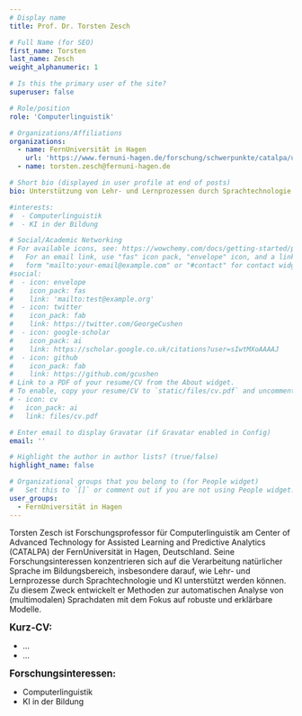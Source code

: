 ```yaml
---
# Display name
title: Prof. Dr. Torsten Zesch

# Full Name (for SEO)
first_name: Torsten
last_name: Zesch
weight_alphanumeric: 1

# Is this the primary user of the site?
superuser: false

# Role/position
role: 'Computerlinguistik'

# Organizations/Affiliations
organizations:
  - name: FernUniversität in Hagen
    url: 'https://www.fernuni-hagen.de/forschung/schwerpunkte/catalpa/ueber-catalpa/personen/torsten.zesch.shtml'
  - name: torsten.zesch@fernuni-hagen.de

# Short bio (displayed in user profile at end of posts)
bio: Unterstützung von Lehr- und Lernprozessen durch Sprachtechnologie und KI

#interests:
#  - Computerlinguistik
#  - KI in der Bildung

# Social/Academic Networking
# For available icons, see: https://wowchemy.com/docs/getting-started/page-builder/#icons
#   For an email link, use "fas" icon pack, "envelope" icon, and a link in the
#   form "mailto:your-email@example.com" or "#contact" for contact widget.
#social:
#  - icon: envelope
#    icon_pack: fas
#    link: 'mailto:test@example.org'
#  - icon: twitter
#    icon_pack: fab
#    link: https://twitter.com/GeorgeCushen
#  - icon: google-scholar
#    icon_pack: ai
#    link: https://scholar.google.co.uk/citations?user=sIwtMXoAAAAJ
#  - icon: github
#    icon_pack: fab
#    link: https://github.com/gcushen
# Link to a PDF of your resume/CV from the About widget.
# To enable, copy your resume/CV to `static/files/cv.pdf` and uncomment the lines below.
# - icon: cv
#   icon_pack: ai
#   link: files/cv.pdf

# Enter email to display Gravatar (if Gravatar enabled in Config)
email: ''

# Highlight the author in author lists? (true/false)
highlight_name: false

# Organizational groups that you belong to (for People widget)
#   Set this to `[]` or comment out if you are not using People widget.
user_groups:
  - FernUniversität in Hagen
---
```


Torsten Zesch ist Forschungsprofessor für Computerlinguistik am Center of Advanced Technology for Assisted Learning and Predictive Analytics (CATALPA) der FernUniversität in Hagen, Deutschland. Seine Forschungsinteressen konzentrieren sich auf die Verarbeitung natürlicher Sprache im Bildungsbereich, insbesondere darauf, wie Lehr- und Lernprozesse durch Sprachtechnologie und KI unterstützt werden können. Zu diesem Zweck entwickelt er Methoden zur automatischen Analyse von (multimodalen) Sprachdaten mit dem Fokus auf robuste und erklärbare Modelle.<br>

<big>**Kurz-CV:**</big>
- ...
- ...

<big>**Forschungsinteressen:**</big>
- Computerlinguistik
- KI in der Bildung